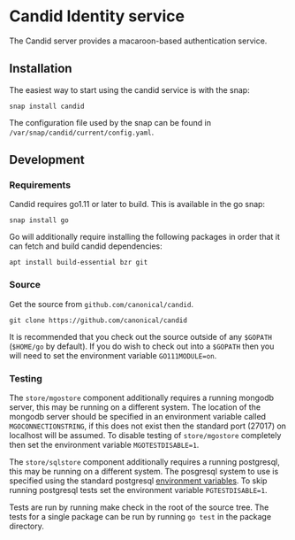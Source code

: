 # Candid Identity service

The Candid server provides a macaroon-based authentication service.

## Installation

The easiest way to start using the candid service is with the snap:

    snap install candid

The configuration file used by the snap can be found in
`/var/snap/candid/current/config.yaml`.

## Development

### Requirements

Candid requires go1.11 or later to build. This is available in the go snap:

    snap install go

Go will additionally require installing the following packages in order
that it can fetch and build candid dependencies:

    apt install build-essential bzr git

### Source

Get the source from `github.com/canonical/candid`.

    git clone https://github.com/canonical/candid

It is recommended that you check out the source outside of any `$GOPATH`
(`$HOME/go` by default). If you do wish to check out into a `$GOPATH`
then you will need to set the environment variable `GO111MODULE=on`.

### Testing

The `store/mgostore` component additionally requires a running mongodb
server, this may be running on a different system. The location of the
mongodb server should be specified in an environment variable called
`MGOCONNECTIONSTRING`, if this does not exist then the standard
port (27017) on localhost will be assumed. To disable testing of
`store/mgostore` completely then set the environment variable
`MGOTESTDISABLE=1`.

The `store/sqlstore` component additionally requires a running
postgresql, this may be running on a different system. The posgresql
system to use is specified using the standard postgresql [environment
variables](https://www.postgresql.org/docs/10/static/libpq-envars.html).
To skip running postgresql tests set the environment variable
`PGTESTDISABLE=1`.

Tests are run by running make check in the root of the source tree. The
tests for a single package can be run by running `go test` in the
package directory.
